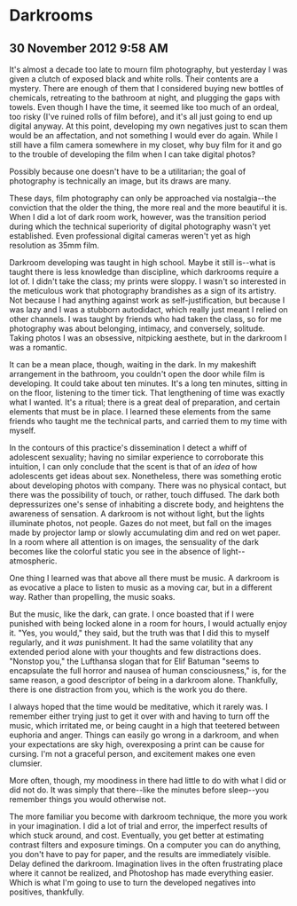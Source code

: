 # Darkrooms
## 30 November 2012 9:58 AM

It's almost a decade too late to mourn film photography, but yesterday I was given a clutch of exposed black and white rolls. Their contents are a mystery. There are enough of them that I considered buying new bottles of chemicals, retreating to the bathroom at night, and plugging the gaps with towels. Even though I have the time, it seemed like too much of an ordeal, too risky (I've ruined rolls of film before), and it's all just going to end up digital anyway. At this point, developing my own negatives just to scan them would be an affectation, and not something I would ever do again. While I still have a film camera somewhere in my closet, why buy film for it and go to the trouble of developing the film when I can take digital photos?

Possibly because one doesn't have to be a utilitarian; the goal of photography is technically an image, but its draws are many.

These days, film photography can only be approached via nostalgia--the conviction that the older the thing, the more real and the more beautiful it is. When I did a lot of dark room work, however, was the transition period during which the technical superiority of digital photography wasn't yet established. Even professional digital cameras weren't yet as high resolution as 35mm film.

Darkroom developing was taught in high school. Maybe it still is--what is taught there is less knowledge than discipline, which darkrooms require a lot of. I didn't take the class; my prints were sloppy. I wasn't so interested in the meticulous work that photography brandishes as a sign of its artistry. Not because I had anything against work as self-justification, but because I was lazy and I was a stubborn autodidact, which really just meant I relied on other channels. I was taught by friends who had taken the class, so for me photography was about belonging, intimacy, and conversely, solitude. Taking photos I was an obsessive, nitpicking aesthete, but in the darkroom I was a romantic.

It can be a mean place, though, waiting in the dark. In my makeshift arrangement in the bathroom, you couldn't open the door while film is developing. It could take about ten minutes. It's a long ten minutes, sitting in on the floor, listening to the timer tick. That lengthening of time was exactly what I wanted. It's a ritual; there is a great deal of preparation, and certain elements that must be in place. I learned these elements from the same friends who taught me the technical parts, and carried them to my time with myself.

In the contours of this practice's dissemination I detect a whiff of adolescent sexuality; having no similar experience to corroborate this intuition, I can only conclude that the scent is that of an _idea_ of how adolescents get ideas about sex. Nonetheless, there was something erotic about developing photos with company. There was no physical contact, but there was the possibility of touch, or rather, touch diffused. The dark both depressurizes one's sense of inhabiting a discrete body, and heightens the awareness of sensation. A darkroom is not without light, but the lights illuminate photos, not people. Gazes do not meet, but fall on the images made by projector lamp or slowly accumulating dim and red on wet paper. In a room where all attention is on images, the sensuality of the dark becomes like the colorful static you see in the absence of light--atmospheric.

One thing I learned was that above all there must be music. A darkroom is as evocative a place to listen to music as a moving car, but in a different way. Rather than propelling, the music soaks.

But the music, like the dark, can grate. I once boasted that if I were punished with being locked alone in a room for hours, I would actually enjoy it. "Yes, you would," they said, but the truth was that I did this to myself regularly, and it _was_ punishment. It had the same volatility that any extended period alone with your thoughts and few distractions does. "Nonstop you," the Lufthansa slogan that for Elif Batuman "seems to encapsulate the full horror and nausea of human consciousness," is, for the same reason, a good descriptor of being in a darkroom alone. Thankfully, there is one distraction from you, which is the work you do there.

I always hoped that the time would be meditative, which it rarely was. I remember either trying just to get it over with and having to turn off the music, which irritated me, or being caught in a high that teetered between euphoria and anger. Things can easily go wrong in a darkroom, and when your expectations are sky high, overexposing a print can be cause for cursing. I'm not a graceful person, and excitement makes one even clumsier.

More often, though, my moodiness in there had little to do with what I did or did not do. It was simply that there--like the minutes before sleep--you remember things you would otherwise not.

The more familiar you become with darkroom technique, the more you work in your imagination. I did a lot of trial and error, the imperfect results of which stuck around, and cost. Eventually, you get better at estimating contrast filters and exposure timings. On a computer you can do anything, you don't have to pay for paper, and the results are immediately visible. Delay defined the darkroom. Imagination lives in the often frustrating place where it cannot be realized, and Photoshop has made everything easier. Which is what I'm going to use to turn the developed negatives into positives, thankfully.